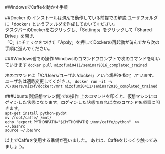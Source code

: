 #WindowsでCaffeを動かす手順

##Docker の インストールは済んで動作している前提での解説
ユーザフォルダに「docker」というフォルダを作成しておいてください。  
タスクバーのDockerを右クリックし、「Settings」をクリックして「Shared Drive」を開き、  
「C」にチェックをつけて「Apply」を押してDockerの再起動が済んでから次の手順に進んでください。   

###Windows側での操作
Windowsのコマンドプロンプトで次のコマンドを叩いていきます
` docker pull mizofumi0411/seminar2016_complated_trained `

次のコマンドは「/C/Users/ユーザ名/docker」という場所を指定しています。ユーザ名は適時変更してください。
` docker run -it -v /C/Users/mizof/docker:/mnt mizofumi0411/seminar2016_complated_trained `

###Ubuntu側(仮想マシン側)での操作
上のコマンドを叩くと、仮想マシンにログインした状態になります。ログインした状態であれば次のコマンドを順番に叩きます。  
` apt-get install python-pydot `  
` mv /root/caffe/ /mnt/ `  
` echo 'export PYTHONPATH="${PYTHONPATH}:/mnt/caffe/python"' >> ~/.bashrc `  
` source ~/.bashrc `  

以上でCaffeを使用する準備が整いました。
あとは、Caffeをじっくり触ってみましょう。